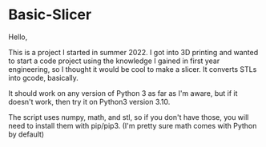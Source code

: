 # Basic-Slicer

Hello,
 
This is a project I started in summer 2022. I got into 3D printing and wanted to start a code project using the knowledge I gained in first year engineering, so I thought it would be cool to make a slicer.
It converts STLs into gcode, basically.

It should work on any version of Python 3 as far as I'm aware, but if it doesn't work, then try it on Python3 version 3.10.

The script uses numpy, math, and stl, so if you don't have those, you will need to install them with pip/pip3. (I'm pretty sure math comes with Python by default)
